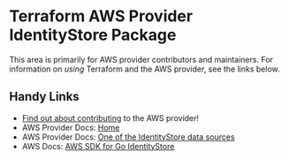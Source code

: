 # Terraform AWS Provider IdentityStore Package

This area is primarily for AWS provider contributors and maintainers. For information on _using_ Terraform and the AWS provider, see the links below.


## Handy Links

* [Find out about contributing](https://hashicorp.github.io/terraform-provider-aws/#contribute) to the AWS provider!
* AWS Provider Docs: [Home](https://registry.terraform.io/providers/hashicorp/aws/latest/docs)
* AWS Provider Docs: [One of the IdentityStore data sources](https://registry.terraform.io/providers/hashicorp/aws/latest/docs/data-sources/identitystore_group)
* AWS Docs: [AWS SDK for Go IdentityStore](https://docs.aws.amazon.com/sdk-for-go/api/service/identitystore/)
